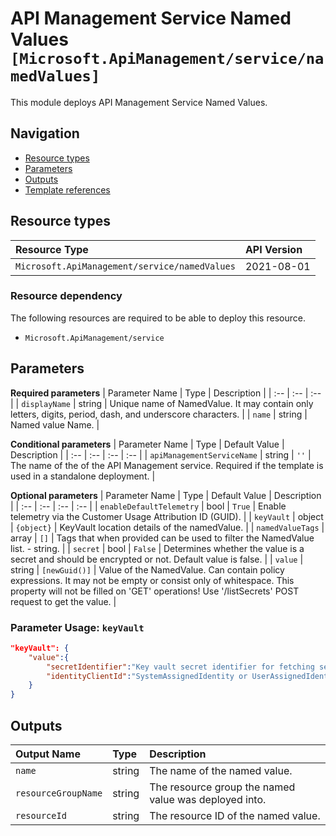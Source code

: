 # API Management Service Named Values `[Microsoft.ApiManagement/service/namedValues]`

This module deploys API Management Service Named Values.

## Navigation

- [Resource types](#Resource-types)
- [Parameters](#Parameters)
- [Outputs](#Outputs)
- [Template references](#Template-references)

## Resource types

| Resource Type | API Version |
| :-- | :-- |
| `Microsoft.ApiManagement/service/namedValues` | 2021-08-01 |

### Resource dependency

The following resources are required to be able to deploy this resource.

- `Microsoft.ApiManagement/service`

## Parameters

**Required parameters**
| Parameter Name | Type | Description |
| :-- | :-- | :-- |
| `displayName` | string | Unique name of NamedValue. It may contain only letters, digits, period, dash, and underscore characters. |
| `name` | string | Named value Name. |

**Conditional parameters**
| Parameter Name | Type | Default Value | Description |
| :-- | :-- | :-- | :-- |
| `apiManagementServiceName` | string | `''` | The name of the of the API Management service. Required if the template is used in a standalone deployment. |

**Optional parameters**
| Parameter Name | Type | Default Value | Description |
| :-- | :-- | :-- | :-- |
| `enableDefaultTelemetry` | bool | `True` | Enable telemetry via the Customer Usage Attribution ID (GUID). |
| `keyVault` | object | `{object}` | KeyVault location details of the namedValue. |
| `namedValueTags` | array | `[]` | Tags that when provided can be used to filter the NamedValue list. - string. |
| `secret` | bool | `False` | Determines whether the value is a secret and should be encrypted or not. Default value is false. |
| `value` | string | `[newGuid()]` | Value of the NamedValue. Can contain policy expressions. It may not be empty or consist only of whitespace. This property will not be filled on 'GET' operations! Use '/listSecrets' POST request to get the value. |

### Parameter Usage: `keyVault`

```json
"keyVault": {
    "value":{
        "secretIdentifier":"Key vault secret identifier for fetching secret.",
        "identityClientId":"SystemAssignedIdentity or UserAssignedIdentity Client ID which will be used to access key vault secret."
    }
}
```

## Outputs

| Output Name | Type | Description |
| :-- | :-- | :-- |
| `name` | string | The name of the named value. |
| `resourceGroupName` | string | The resource group the named value was deployed into. |
| `resourceId` | string | The resource ID of the named value. |

